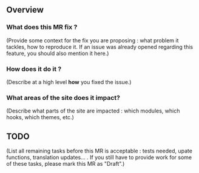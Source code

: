 ## Overview

### What does this MR fix ?
(Provide some context for the fix you are proposing : what problem it tackles, how to reproduce it. If an issue was already opened regarding this feature, you should also mention it here.)

### How does it do it ?
(Describe at a high level **how** you fixed the issue.)

### What areas of the site does it impact?
(Describe what parts of the site are impacted : which modules, which hooks, which themes, etc.)

## TODO
(List all remaining tasks before this MR is acceptable : tests needed, upate functions, translation updates... . If you still have to provide work for some of these tasks, please mark this MR as "Draft".)

